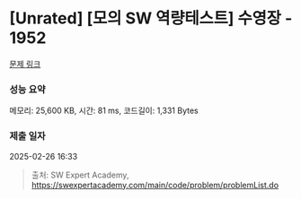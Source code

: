 # [Unrated] [모의 SW 역량테스트] 수영장 - 1952 

[문제 링크](https://swexpertacademy.com/main/code/problem/problemDetail.do?contestProbId=AV5PpFQaAQMDFAUq) 

### 성능 요약

메모리: 25,600 KB, 시간: 81 ms, 코드길이: 1,331 Bytes

### 제출 일자

2025-02-26 16:33



> 출처: SW Expert Academy, https://swexpertacademy.com/main/code/problem/problemList.do